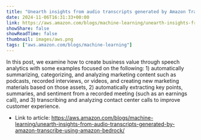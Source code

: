 ```yaml
---
title: "Unearth insights from audio transcripts generated by Amazon Transcribe using Amazon Bedrock"
date: 2024-11-06T16:31:33+00:00
link: https://aws.amazon.com/blogs/machine-learning/unearth-insights-from-audio-transcripts-generated-by-amazon-transcribe-using-amazon-bedrock/
showShare: false
showReadTime: false
thumbnail: images/aws.png
tags: ["aws.amazon.com/blogs/machine-learning"]
---
```

In this post, we examine how to create business value through speech analytics with some examples focused on the following: 1) automatically summarizing, categorizing, and analyzing marketing content such as podcasts, recorded interviews, or videos, and creating new marketing materials based on those assets, 2) automatically extracting key points, summaries, and sentiment from a recorded meeting (such as an earnings call), and 3) transcribing and analyzing contact center calls to improve customer experience.

- Link to article: https://aws.amazon.com/blogs/machine-learning/unearth-insights-from-audio-transcripts-generated-by-amazon-transcribe-using-amazon-bedrock/